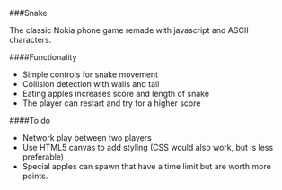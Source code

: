 ###Snake

The classic Nokia phone game remade with javascript and ASCII characters.

####Functionality

- Simple controls for snake movement
- Collision detection with walls and tail
- Eating apples increases score and length of snake
- The player can restart and try for a higher score


####To do

- Network play between two players
- Use HTML5 canvas to add styling (CSS would also work, but is less preferable)
- Special apples can spawn that have a time limit but are worth more points.